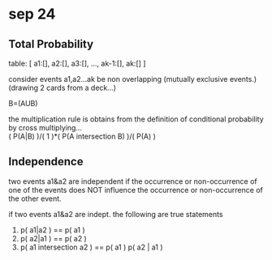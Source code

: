 # sep 24
## Total Probability
table:
[
a1:[],
a2:[],
a3:[],
...,
ak-1:[],
ak:[]
]

consider events a1,a2...ak be non overlapping (mutually exclusive events.) (drawing 2 cards from a deck...)  

B=(AUB)  

the multiplication rule is obtains from the definition of conditional probability by cross multiplying...  
( P(A|B) )/( 1 )*( P(A intersection B) )/( P(A) )

## Independence
two events a1&a2 are independent if the occurrence or non-occurrence of one of the events does NOT influence the occurrence or non-occurrence of the other event.

if two events a1&a2 are indept. the following are true statements
1. p( a1|a2 ) == p( a1 )
2. p( a2|a1 ) == p( a2 )
3. p( a1 intersection a2 ) == p( a1 ) p( a2 | a1 )

